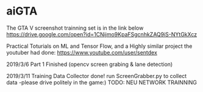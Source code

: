 # aiGTA
The GTA V screenshot trainning set is in the link below
https://drive.google.com/open?id=1CNijmo9KpaFSgcnhkZAQ9iS-NYtGkXcz

Practical Toturials on ML and Tensor Flow, and a Highly similar project the youtuber had done:
https://www.youtube.com/user/sentdex

2019/3/6
Part 1 Finished (opencv screen grabing & lane detection)

2019/3/11
Training Data Collector done!
run ScreenGrabber.py to collect data -please drive politely in the game:)
TODO:
NEU NETWORK TRAINNING
